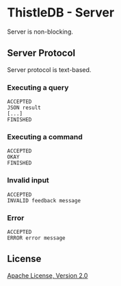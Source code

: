 # ThistleDB - Server

Server is non-blocking.

## Server Protocol

Server protocol is text-based.

### Executing a query
```
ACCEPTED
JSON result
[...]
FINISHED
```

### Executing a command
```
ACCEPTED
OKAY
FINISHED
```             

### Invalid input
```
ACCEPTED
INVALID feedback message
```

### Error
```
ACCEPTED
ERROR error message
```

## License

[Apache License, Version 2.0](http://www.apache.org/licenses/LICENSE-2.0)